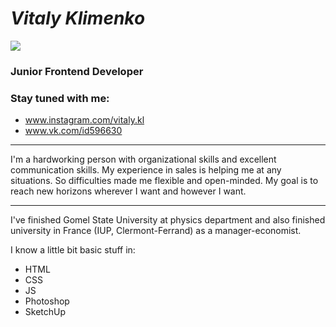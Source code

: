 # ***Vitaly Klimenko***

<Img src="https://sun1.velcom-by-minsk.userapi.com/s/v1/ig2/SNZHeWYEIMozJ4JJzb2TR4TQy-6y4ZfbE91BdaupyZKdcAR8_nVDmaQ2_YhxeHPod4S_ZK56PK7tubk3YCdHSvON.jpg?size=200x200&quality=96&crop=15,312,1049,1049&ava=1">


### Junior Frontend Developer

### Stay tuned with me:
  * www.instagram.com/vitaly.kl
  * www.vk.com/id596630
  
  **************************

I'm a hardworking person with organizational skills and excellent communication skills. My experience in sales is helping me at any situations. So difficulties made me flexible and open-minded. My goal is to reach new horizons wherever I want and however I want.

  **************************

I've finished Gomel State University at physics department and also finished university in France (IUP, Clermont-Ferrand) as a manager-economist.

  
I know a little bit basic stuff in:
- HTML
- CSS
- JS
- Photoshop
- SketchUp
